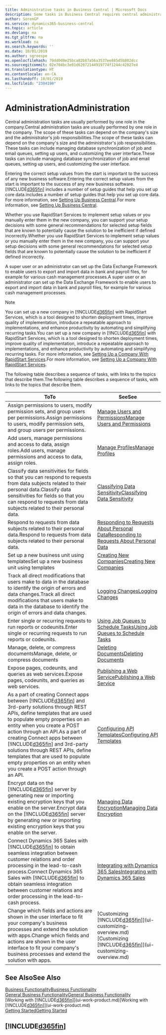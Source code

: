 ```yaml
---
title: Administrative tasks in Business Central | Microsoft Docs
description: Some tasks in Business Central requires central administration and setup. See what they are and learn what to do.
author: SorenGP
ms.service: dynamics365-business-central
ms.topic: article
ms.devlang: na
ms.tgt_pltfrm: na
ms.workload: na
ms.search.keywords: ''
ms.date: 10/01/2019
ms.author: sgroespe
ms.openlocfilehash: 70dd0d0e25bca02b87a56a3537ee885d5b802dcc
ms.sourcegitcommit: 02e704bc3e01d62072144919774f1244c42827e4
ms.translationtype: HT
ms.contentlocale: en-CA
ms.lasthandoff: 10/01/2019
ms.locfileid: "2304190"
---
```

# <a name="administration"></a><span data-ttu-id="5215c-104">Administration</span><span class="sxs-lookup"><span data-stu-id="5215c-104">Administration</span></span>
<span data-ttu-id="5215c-105">Central administration tasks are usually performed by one role in the company.</span><span class="sxs-lookup"><span data-stu-id="5215c-105">Central administration tasks are usually performed by one role in the company.</span></span> <span data-ttu-id="5215c-106">The scope of these tasks can depend on the company's size and the administrator's job responsibilities.</span><span class="sxs-lookup"><span data-stu-id="5215c-106">The scope of these tasks can depend on the company's size and the administrator's job responsibilities.</span></span> <span data-ttu-id="5215c-107">These tasks can include managing database synchronization of job and email queues, setting up users, and customizing the user interface.</span><span class="sxs-lookup"><span data-stu-id="5215c-107">These tasks can include managing database synchronization of job and email queues, setting up users, and customizing the user interface.</span></span>  

<span data-ttu-id="5215c-108">Entering the correct setup values from the start is important to the success of any new business software.</span><span class="sxs-lookup"><span data-stu-id="5215c-108">Entering the correct setup values from the start is important to the success of any new business software.</span></span> [!INCLUDE[d365fin](includes/d365fin_md.md)] <span data-ttu-id="5215c-109">includes a number of setup guides that help you set up core data.</span><span class="sxs-lookup"><span data-stu-id="5215c-109">includes a number of setup guides that help you set up core data.</span></span> <span data-ttu-id="5215c-110">For more information, see [Setting Up Business Central](setup.md).</span><span class="sxs-lookup"><span data-stu-id="5215c-110">For more information, see [Setting Up Business Central](setup.md).</span></span>

<span data-ttu-id="5215c-111">Whether you use RapidStart Services to implement setup values or you manually enter them in the new company, you can support your setup decisions with some general recommendations for selected setup fields that are known to potentially cause the solution to be inefficient if defined incorrectly.</span><span class="sxs-lookup"><span data-stu-id="5215c-111">Whether you use RapidStart Services to implement setup values or you manually enter them in the new company, you can support your setup decisions with some general recommendations for selected setup fields that are known to potentially cause the solution to be inefficient if defined incorrectly.</span></span>  

<span data-ttu-id="5215c-112">A super user or an administrator can set up the Data Exchange Framework to enable users to export and import data in bank and payroll files, for example for various cash management processes.</span><span class="sxs-lookup"><span data-stu-id="5215c-112">A super user or an administrator can set up the Data Exchange Framework to enable users to export and import data in bank and payroll files, for example for various cash management processes.</span></span>

> [!NOTE]
> <span data-ttu-id="5215c-113">You can set up a new company in [!INCLUDE[d365fin](includes/d365fin_md.md)] with RapidStart Services, which is a tool designed to shorten deployment times, improve quality of implementation, introduce a repeatable approach to implementations, and enhance productivity by automating and simplifying recurring tasks.</span><span class="sxs-lookup"><span data-stu-id="5215c-113">You can set up a new company in [!INCLUDE[d365fin](includes/d365fin_md.md)] with RapidStart Services, which is a tool designed to shorten deployment times, improve quality of implementation, introduce a repeatable approach to implementations, and enhance productivity by automating and simplifying recurring tasks.</span></span> <span data-ttu-id="5215c-114">For more information, see [Setting Up a Company With RapidStart Services](admin-set-up-a-company-with-rapidstart.md).</span><span class="sxs-lookup"><span data-stu-id="5215c-114">For more information, see [Setting Up a Company With RapidStart Services](admin-set-up-a-company-with-rapidstart.md).</span></span>

<span data-ttu-id="5215c-115">The following table describes a sequence of tasks, with links to the topics that describe them.</span><span class="sxs-lookup"><span data-stu-id="5215c-115">The following table describes a sequence of tasks, with links to the topics that describe them.</span></span>   

|<span data-ttu-id="5215c-116">**To**</span><span class="sxs-lookup"><span data-stu-id="5215c-116">**To**</span></span>|<span data-ttu-id="5215c-117">**See**</span><span class="sxs-lookup"><span data-stu-id="5215c-117">**See**</span></span>|  
|------------|-------------|  
|<span data-ttu-id="5215c-118">Assign permissions to users, modify permission sets, and group users per permissions.</span><span class="sxs-lookup"><span data-stu-id="5215c-118">Assign permissions to users, modify permission sets, and group users per permissions.</span></span>|[<span data-ttu-id="5215c-119">Manage Users and Permissions</span><span class="sxs-lookup"><span data-stu-id="5215c-119">Manage Users and Permissions</span></span>](ui-how-users-permissions.md)|
|<span data-ttu-id="5215c-120">Add users, manage permissions and access to data, assign roles.</span><span class="sxs-lookup"><span data-stu-id="5215c-120">Add users, manage permissions and access to data, assign roles.</span></span>|[<span data-ttu-id="5215c-121">Manage Profiles</span><span class="sxs-lookup"><span data-stu-id="5215c-121">Manage Profiles</span></span>](admin-users-profiles-roles.md)|
|<span data-ttu-id="5215c-122">Classify data sensitivities for fields so that you can respond to requests from data subjects related to their personal data.</span><span class="sxs-lookup"><span data-stu-id="5215c-122">Classify data sensitivities for fields so that you can respond to requests from data subjects related to their personal data.</span></span>|[<span data-ttu-id="5215c-123">Classifying Data Sensitivity</span><span class="sxs-lookup"><span data-stu-id="5215c-123">Classifying Data Sensitivity</span></span>](admin-classifying-data-sensitivity.md)|
|<span data-ttu-id="5215c-124">Respond to requests from data subjects related to their personal data.</span><span class="sxs-lookup"><span data-stu-id="5215c-124">Respond to requests from data subjects related to their personal data.</span></span>|[<span data-ttu-id="5215c-125">Responding to Requests About Personal Data</span><span class="sxs-lookup"><span data-stu-id="5215c-125">Responding to Requests About Personal Data</span></span>](admin-responding-to-requests-about-personal-data.md)|
|<span data-ttu-id="5215c-126">Set up a new business unit using templates</span><span class="sxs-lookup"><span data-stu-id="5215c-126">Set up a new business unit using templates</span></span>|[<span data-ttu-id="5215c-127">Creating New Companies</span><span class="sxs-lookup"><span data-stu-id="5215c-127">Creating New Companies</span></span>](about-new-company.md)|
|<span data-ttu-id="5215c-128">Track all direct modifications that users make to data in the database to identify the origin of errors and data changes.</span><span class="sxs-lookup"><span data-stu-id="5215c-128">Track all direct modifications that users make to data in the database to identify the origin of errors and data changes.</span></span>|[<span data-ttu-id="5215c-129">Logging Changes</span><span class="sxs-lookup"><span data-stu-id="5215c-129">Logging Changes</span></span>](across-log-changes.md)|  
|<span data-ttu-id="5215c-130">Enter single or recurring requests to run reports or codeunits.</span><span class="sxs-lookup"><span data-stu-id="5215c-130">Enter single or recurring requests to run reports or codeunits.</span></span>|[<span data-ttu-id="5215c-131">Using Job Queues to Schedule Tasks</span><span class="sxs-lookup"><span data-stu-id="5215c-131">Using Job Queues to Schedule Tasks</span></span>](admin-job-queues-schedule-tasks.md)|  
|<span data-ttu-id="5215c-132">Manage, delete, or compress documents</span><span class="sxs-lookup"><span data-stu-id="5215c-132">Manage, delete, or compress documents</span></span>|[<span data-ttu-id="5215c-133">Deleting Documents</span><span class="sxs-lookup"><span data-stu-id="5215c-133">Deleting Documents</span></span>](admin-manage-documents.md)|  
|<span data-ttu-id="5215c-134">Expose pages, codeunits, and queries as web services.</span><span class="sxs-lookup"><span data-stu-id="5215c-134">Expose pages, codeunits, and queries as web services.</span></span>|[<span data-ttu-id="5215c-135">Publishing a Web Service</span><span class="sxs-lookup"><span data-stu-id="5215c-135">Publishing a Web Service</span></span>](across-how-publish-web-service.md)|
|<span data-ttu-id="5215c-136">As a part of creating Connect apps between [!INCLUDE[d365fin](includes/d365fin_md.md)] and 3rd-party solutions through REST APIs, define templates that are used to populate empty properties on an entity when you create a POST action through an API.</span><span class="sxs-lookup"><span data-stu-id="5215c-136">As a part of creating Connect apps between [!INCLUDE[d365fin](includes/d365fin_md.md)] and 3rd-party solutions through REST APIs, define templates that are used to populate empty properties on an entity when you create a POST action through an API.</span></span>|[<span data-ttu-id="5215c-137">Configuring API Templates</span><span class="sxs-lookup"><span data-stu-id="5215c-137">Configuring API Templates</span></span>](admin-configuring-api-template.md)|
|<span data-ttu-id="5215c-138">Encrypt data on the [!INCLUDE[d365fin](includes/d365fin_md.md)] server by generating new or importing existing encryption keys that you enable on the server.</span><span class="sxs-lookup"><span data-stu-id="5215c-138">Encrypt data on the [!INCLUDE[d365fin](includes/d365fin_md.md)] server by generating new or importing existing encryption keys that you enable on the server.</span></span>|[<span data-ttu-id="5215c-139">Managing Data Encryption</span><span class="sxs-lookup"><span data-stu-id="5215c-139">Managing Data Encryption</span></span>](admin-manage-data-encryption.md)|
|<span data-ttu-id="5215c-140">Connect Dynamics 365 Sales with [!INCLUDE[d365fin](includes/d365fin_md.md)] to obtain seamless integration between customer relations and order processing in the lead-to-cash process.</span><span class="sxs-lookup"><span data-stu-id="5215c-140">Connect Dynamics 365 Sales with [!INCLUDE[d365fin](includes/d365fin_md.md)] to obtain seamless integration between customer relations and order processing in the lead-to-cash process.</span></span>|[<span data-ttu-id="5215c-141">Integrating with Dynamics 365 Sales</span><span class="sxs-lookup"><span data-stu-id="5215c-141">Integrating with Dynamics 365 Sales</span></span>](admin-prepare-dynamics-365-for-sales-for-integration.md)|
|<span data-ttu-id="5215c-142">Change which fields and actions are shown in the user interface to fit your company's business processes and extend the solution with apps.</span><span class="sxs-lookup"><span data-stu-id="5215c-142">Change which fields and actions are shown in the user interface to fit your company's business processes and extend the solution with apps.</span></span>|<span data-ttu-id="5215c-143">[Customizing [!INCLUDE[d365fin](includes/d365fin_md.md)]](ui-customizing-overview.md)</span><span class="sxs-lookup"><span data-stu-id="5215c-143">[Customizing [!INCLUDE[d365fin](includes/d365fin_md.md)]](ui-customizing-overview.md)</span></span>|

## <a name="see-also"></a><span data-ttu-id="5215c-144">See Also</span><span class="sxs-lookup"><span data-stu-id="5215c-144">See Also</span></span>
[<span data-ttu-id="5215c-145">Business Functionality</span><span class="sxs-lookup"><span data-stu-id="5215c-145">Business Functionality</span></span>](across-business-functionality.md)  
[<span data-ttu-id="5215c-146">General Business Functionality</span><span class="sxs-lookup"><span data-stu-id="5215c-146">General Business Functionality</span></span>](ui-across-business-areas.md)  
<span data-ttu-id="5215c-147">[Working with [!INCLUDE[d365fin](includes/d365fin_md.md)]](ui-work-product.md)</span><span class="sxs-lookup"><span data-stu-id="5215c-147">[Working with [!INCLUDE[d365fin](includes/d365fin_md.md)]](ui-work-product.md)</span></span>  
[<span data-ttu-id="5215c-148">Getting Started</span><span class="sxs-lookup"><span data-stu-id="5215c-148">Getting Started</span></span>](product-get-started.md)    

## [!INCLUDE[d365fin](includes/free_trial_md.md)]  
